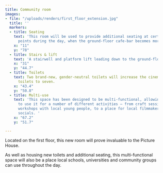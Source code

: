 ```yaml
---
title: Community room
images:
- file: "/uploads/renders/first_floor_extension.jpg"
  title: ''
  markers:
  - title: Seating
    text: 'This room will be used to provide additional seating at certain busier
      points during the day, when the ground-floor cafe-bar becomes more full. '
    x: "11"
    y: "78"
  - title: Stairs & lift
    text: 'A stairwell and platform lift leading down to the ground-floor cafe/bar. '
    x: "31"
    y: "44.7"
  - title: Toilets
    text: Two brand-new, gender-neutral toilets will increase the cinema’s overall
      toilets to seven.
    x: "43.4"
    y: "50.8"
  - title: Multi-use
    text: 'This space has been designed to be multi-functional, allowing visitors
      to use it for a number of different activities – from craft sessions and educational
      workshops with local young people, to a place for local filmmaker meet-ups and
      socials. '
    x: "67.2"
    y: "51.7"

---
```

Located on the first floor, this new room will prove invaluable to the Picture House.

As well as housing new toilets and additional seating, this multi-functional space will also be a place local schools, universities and community groups can use throughout the day.